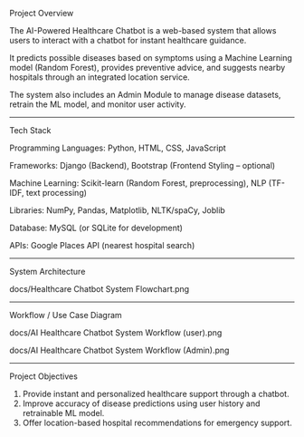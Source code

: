 Project Overview

The AI-Powered Healthcare Chatbot is a web-based system that allows users to interact with a chatbot for instant healthcare guidance.

It predicts possible diseases based on symptoms using a Machine Learning model (Random Forest), provides preventive advice, and suggests nearby hospitals through an integrated location service.

The system also includes an Admin Module to manage disease datasets, retrain the ML model, and monitor user activity.

---

Tech Stack

Programming Languages: Python, HTML, CSS, JavaScript

Frameworks: Django (Backend), Bootstrap (Frontend Styling – optional)

Machine Learning: Scikit-learn (Random Forest, preprocessing), NLP (TF-IDF, text processing)

Libraries: NumPy, Pandas, Matplotlib, NLTK/spaCy, Joblib

Database: MySQL (or SQLite for development)

APIs: Google Places API (nearest hospital search)

---

System Architecture

docs/Healthcare Chatbot System Flowchart.png

---

Workflow / Use Case Diagram

docs/AI Healthcare Chatbot System Workflow (user).png

docs/AI Healthcare Chatbot System  Workflow (Admin).png

---

Project Objectives

1.  Provide instant and personalized healthcare support through a chatbot.
2.  Improve accuracy of disease predictions using user history and retrainable ML model.
3.  Offer location-based hospital recommendations for emergency support.


